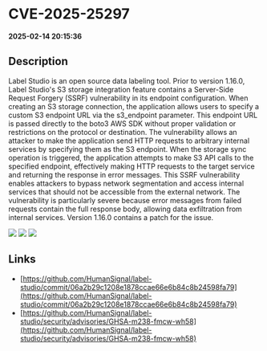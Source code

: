 # CVE-2025-25297

**2025-02-14 20:15:36**

## Description
Label Studio is an open source data labeling tool. Prior to version 1.16.0, Label Studio's S3 storage integration feature contains a Server-Side Request Forgery (SSRF) vulnerability in its endpoint configuration. When creating an S3 storage connection, the application allows users to specify a custom S3 endpoint URL via the s3_endpoint parameter. This endpoint URL is passed directly to the boto3 AWS SDK without proper validation or restrictions on the protocol or destination. The vulnerability allows an attacker to make the application send HTTP requests to arbitrary internal services by specifying them as the S3 endpoint. When the storage sync operation is triggered, the application attempts to make S3 API calls to the specified endpoint, effectively making HTTP requests to the target service and returning the response in error messages. This SSRF vulnerability enables attackers to bypass network segmentation and access internal services that should not be accessible from the external network. The vulnerability is particularly severe because error messages from failed requests contain the full response body, allowing data exfiltration from internal services. Version 1.16.0 contains a patch for the issue.

![](https://img.shields.io/static/v1?label=Score&message=8.6&color=red)
![](https://img.shields.io/static/v1?label=Severity&message=HIGH&color=red)
![](https://img.shields.io/static/v1?label=CWE&message=SSRF&color=green)

## Links
- [https://github.com/HumanSignal/label-studio/commit/06a2b29c1208e1878ccae66e6b84c8b24598fa79](https://github.com/HumanSignal/label-studio/commit/06a2b29c1208e1878ccae66e6b84c8b24598fa79)
- [https://github.com/HumanSignal/label-studio/security/advisories/GHSA-m238-fmcw-wh58](https://github.com/HumanSignal/label-studio/security/advisories/GHSA-m238-fmcw-wh58)

